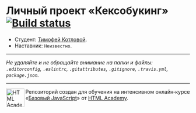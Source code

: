 # Личный проект «Кексобукинг» [![Build status][travis-image]][travis-url]

* Студент: [Тимофей Котловой](https://up.htmlacademy.ru/javascript/11/user/285057).
* Наставник: `Неизвестно`.

---

_Не удаляйте и не обращайте внимание на папки и файлы:_<br>
_`.editorconfig`, `.eslintrc`, `.gitattributes`, `.gitignore`, `.travis.yml`, `package.json`._

---

<a href="https://htmlacademy.ru/intensive/javascript"><img align="left" width="50" height="50" title="HTML Academy" src="https://up.htmlacademy.ru/static/img/intensive/javascript/logo-for-github.svg"></a>

Репозиторий создан для обучения на интенсивном онлайн‑курсе «[Базовый JavaScript](https://htmlacademy.ru/intensive/javascript)» от [HTML Academy](https://htmlacademy.ru).

[travis-image]: https://travis-ci.org/htmlacademy-javascript/285057-keksobooking.svg?branch=master
[travis-url]: https://travis-ci.org/htmlacademy-javascript/285057-keksobooking
